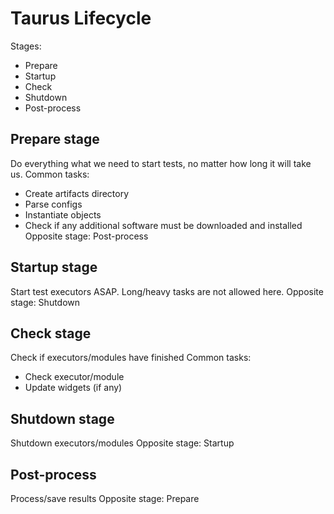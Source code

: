 # Taurus Lifecycle

Stages:
 - Prepare
 - Startup
 - Check
 - Shutdown
 - Post-process

## Prepare stage
Do everything what we need to start tests, no matter how long it will take us.
Common tasks:
 - Create artifacts directory
 - Parse configs
 - Instantiate objects
 - Check if any additional software must be downloaded and installed
Opposite stage: Post-process

## Startup stage
Start test executors ASAP. Long/heavy tasks are not allowed here.
Opposite stage: Shutdown

## Check stage
Check if executors/modules have finished
Common tasks:
 - Check executor/module 
 - Update widgets (if any)
 
## Shutdown stage
Shutdown executors/modules
Opposite stage: Startup

## Post-process
Process/save results
Opposite stage: Prepare